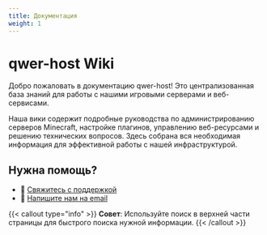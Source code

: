 ```yaml
---
title: Документация
weight: 1
---
```


# qwer-host Wiki

Добро пожаловать в документацию qwer-host! Это централизованная база знаний для работы с нашими игровыми серверами и веб-сервисами.

Наша вики содержит подробные руководства по администрированию серверов Minecraft, настройке плагинов, управлению веб-ресурсами и решению технических вопросов. Здесь собрана вся необходимая информация для эффективной работы с нашей инфраструктурой.

## Нужна помощь?

- 💬 [Свяжитесь с поддержкой](https://my.qwer-host.com/supporttickets.php)
- 📧 [Напишите нам на email](mailto:support@qwer-host.com)

{{< callout type="info" >}}
**Совет**: Используйте поиск в верхней части страницы для быстрого поиска нужной информации.
{{< /callout >}}
